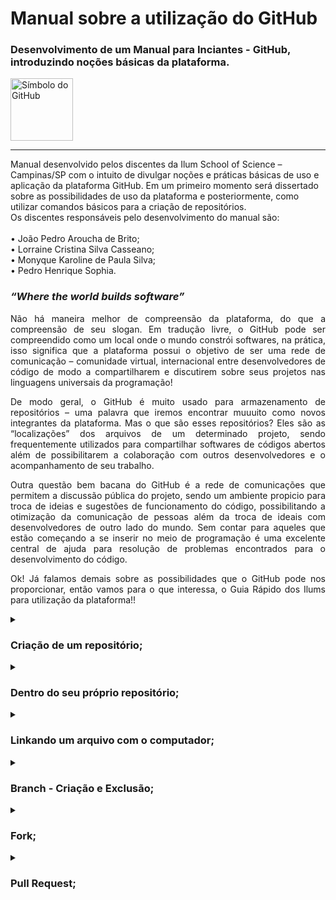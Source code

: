 # Manual sobre a utilização do GitHub

<h3> Desenvolvimento de um Manual para Inciantes - GitHub, introduzindo noções básicas da plataforma.</h3>

<img class="center" src="https://user-images.githubusercontent.com/106617753/173090394-3be7d911-991d-446d-aedc-4a8a04e2fe8f.png" alt="Símbolo do GitHub" style="width:100px;">
<hr>

 <dt> Manual desenvolvido pelos discentes da Ilum School of Science – Campinas/SP com o intuito de divulgar noções e práticas básicas de uso e aplicação da plataforma GitHub. Em um primeiro momento será dissertado sobre as possibilidades de uso da plataforma e posteriormente, como utilizar comandos básicos para a criação de repositórios. </dt>
 <dt> Os discentes responsáveis pelo desenvolvimento do manual são: </dt>
 <br> 
      <dt>•	João Pedro Aroucha de Brito; </dt>
      <dt>•	Lorraine Cristina Silva Casseano; </dt>
      <dt>•	Monyque Karoline de Paula Silva; </dt>
      <dt>•	Pedro Henrique Sophia. </dt>

<h3> <i>“Where the world builds software” </h3> </i>
<p align="justify"> Não há maneira melhor de compreensão da plataforma, do que a compreensão de seu slogan. Em tradução livre, o GitHub pode ser compreendido como um local onde o mundo constrói softwares, na prática, isso significa que a plataforma possui o objetivo de ser uma rede de comunicação – comunidade virtual, internacional entre desenvolvedores de código de modo a compartilharem e discutirem sobre seus projetos nas linguagens universais da programação! </p>
<p align="justify"> De modo geral, o GitHub é muito usado para armazenamento de repositórios – uma palavra que iremos encontrar muuuito como novos integrantes da plataforma. Mas o que são esses repositórios? Eles são as “localizações” dos arquivos de um determinado projeto, sendo frequentemente utilizados para compartilhar softwares de códigos abertos além de possibilitarem a colaboração com outros desenvolvedores e o acompanhamento de seu trabalho. </p>
<p align="justify"> Outra questão bem bacana do GitHub é a rede de comunicações que permitem a discussão pública do projeto, sendo um ambiente propicio para troca de ideias e sugestões de funcionamento do código, possibilitando a otimização da comunicação de pessoas além da troca de ideais com desenvolvedores de outro lado do mundo. Sem contar para aqueles que estão começando a se inserir no meio de programação é uma excelente central de ajuda para resolução de problemas encontrados para o desenvolvimento do código. </p>
<p align="justify"> Ok! Já falamos demais sobre as possibilidades que o GitHub pode nos proporcionar, então vamos para o que interessa, o Guia Rápido dos Ilums para utilização da plataforma!! </p>

<details>
  <summary><h3><b>Criação de um repositório;</b></h3></summary>
    <br>
    <p>A interface da plataforma tem seu design de maneira à alcançar a melhor experiência para os usuários, dessa forma, a criação de um repositório novo se torna trivial; para isso, na página inicial, à esquerda, deve-se localizar o botão verde "New".</p>
    <img class="center" src="https://user-images.githubusercontent.com/106617753/173159398-51c68432-bee3-4096-b99b-4ffb799ade15.png" alt="Localização do botão para criação de novo repositório" style="width:500px;">
    <p>Uma interface de criação será aberta, essa é dividida em:<br>
      <li>Repository name:</li>
        <p>&emsp;Aqui se deve colocar o nome do repositório, o nome deve ser único para os repositórios em sua conta;</p>
      <li>Description:</li>
        <p>&emsp;Aqui entra a descrição do repositório, é um corpo opicional;</p>
      <li>Public/Private:</li>
        <p>&emsp;Nessa etapa você escolhe entre definir seu repositório como aberto ao público ou como privado para o dono e colaboradores;</p>
      <li>Add a README file:</li>
        <p>&emsp;Deixando a checkbox ativada um arquivo markdown (.md) será criado dentro do repositório, nele geralmente é colocada uma descrição longa do projeto;</p>
      <li>Add .gitignore:</li>
        <p>&emsp;Fará com que o git ignore certos arquivos criados automaticamente pelas diferentes linguagens de programação aceitas;</p>
      <li>Choose a license:</li>
        <p>&emsp;Aqui você define a licença utilizada pelo seu projeto, cada diferente opção possui sua peculiaridade.</p>
    </p> 

   <p>Por fim basta clicar no botão verde "Create repository" para confirmar a criação.</p>
   
</details>


<details>
  <summary><h3><b>Dentro do seu próprio repositório;</b></h3></summary>
    <p>
      A página inicial do repositório também é bem amigável ao usuário:<br>
      <br>
      <img class="center" src="https://user-images.githubusercontent.com/106617753/173161745-3ddd86dd-2dc1-440b-8b25-f2d4df170f3c.png" alt="Dentro de um repositório" style="width:500px;"><br>
      <br>
      Nela estão listados todos os arquivos presentes no repositório, são opções do que fazer nessa página:
      <li>Criar um novo arquivo com o tipo que desejar e editá-lo pela ferramenta fornecida pela plataforma;</li>
      <li>Após a edição torna-se disponível a opção "Commit changes", uma ferramenta de versionamento de arquivos, onde deve ser inserida a descrição da edição do arquivo, que ficará disponível na página do repositório;</li>
      <li>Criação de pull requests, onde um usuário pode 'sugerir' uma alteração em um ou mais de um documento do repositório, sujeita a aprovação do dono deste;</li>
      <li>Criação de Branches e Forks, que serão explicados no próximo tópico.</li>
    </p>
</details>


<details>
  <summary><h3><b>Linkando um arquivo com o computador;</b></h3></summary>
    <p>Em conjunto com o aplicativo GitBash, a plataforma GitHub permite que os arquivos de um repositório sejam "puxados" para o computador e "empurrados" de volta ao repositório no GitHub. Para clonar um repositório, deve-se:</p>
  <ol>
  <li>Abrir o aplicativo GitBash dentro de uma pasta criada com esse intuito;</li>
  <li>Utilizar o comando git clone <link>;</li>
  <li>Uma pasta com o nome do repositório será criada;</li>
  <li>Caso algum documento seja alterado, a seguinte ordem de comandos deve ser dada para que o repositório no GitHub seja atualizado: [git add .], [git commit], [git push];</li>
  <li>Para "puxar" arquivos atualizados pelo repositório, o comando dado deve ser [git pull];</li>
  <li>O comando [git status] pode ser utilizado para ver o estado dos arquivos.</li>
  </ol>
</details>


<details>
  <summary><h3><b>Branch - Criação e Exclusão;</b></h3></summary>
 <p> <p align="justify"> O <i>branch</i> é um ponteiro móvel que leva um commit. Em síntese, o que isso significa? Os <i> branches </i> – também denominados como “ramos”, desenvolvem funcionalidades isoladas uma das outras. Ao se criar um repositório, há a existência de um <i>branch “padrão” </i> denominado de <i>branch master </i>, pode-se criar outros <i>branches</i> que deverão ser mesclados ao <i>branch master </i>, após a conclusão do código. 
<p align="justify"> Compreendida a funcionalidade de uma <i>branch</i>, descreve-se o passo a passo de como cria-la no GitHub: </p>
<ol>
<li>Vá até a página principal do repositório;</li>
<li> <b> OPCIONAL: </b>Caso deseje criar um branch derivado de um diferente do <i> branch padrão </i> do repositório, clique em <b> <i>NUMBER branches </i> </b> e escolha outro branch;</li>
<li>Clique no menu seletor de <i> branch </i> - apertando <i> main </i>; </li>
<li> Apertar "main"; </li>
<li> Digite o nome para o novo <i> branch </i>, selecionando o botão Create branch. </li>
</ol>
<p align="justify"> Em caso de exclusão do <i> branch </i>, o procedimento é de simples execução, deve-se realizar os seguintes passos: </p>
<ol>
<li> Vá até a página principal do repositório; </li>
<li> Em cima da lista de arquivos, clique em <b><i> NÚMERO branches; </i> </b> </li>
<li> Selecione o <i> branch </i>que deseja excluir e clique na lixeira; </li>
<li> Em caso de tentativa de exclusão de <i> branch </i>associado a pelo menos um pull request aberto, é necessária a confirmação de fechamento da pull request aberta. </li>
</ol>
</p>
</details>

<details>
  <summary><h3><b>Fork;</b></h3></summary>
    <p> <p align="justify"> Outro conceito de suma importância são os <i> forks </i>, responsáveis pela  cópia do repositório de outro autor. Essa ação permite com que você consiga alterar o quanto desejar o código copiado, sem alterar o repositório original - que foi copiado inicialmente. De modo a executar um <i> fork </i>,  deve-se seguir os passos:
<ol>
<li> Vá até o repositório que você deseja realizar a ação de cópia; </li>
<li> Selecione o botão cinza <i> fork </i> no canto direito superior da tela; </li>
<li> Selecionado o botão, irá ter a opção de atribuição de nome e descrição do <i> fork</i>, em caso de não atribuição o arquivo irá permanecer com as mesmas informações do arquivo original: </li> 
<li> Pronto! Agora é só realizar as edições normalmente! Se desejado pode se utilizar do pull request para se comunicar com o autor do arquivo original e propor alterações no branch padrão </li>  
 </ol>
</p>
</details>

<details>
  <summary><h3><b>Pull Request;</b></h3></summary>
  <p> <p align="justify"> Ok! Sabemos como realizar <i> branches </i> e também <i> forks,</i> agora iremos falar de um processo complementar a esses, sendo muito utilizado no GitHub! O <i> pull request</i>, utilizado para realização de sugestões e colaborações nas alterações de um repositório, ou seja, as alterações são propostas em um <i>branch </i>. </p>
 <p align="justify"> O processo de realização desse metódo é bem simples, sendo:
  <ol>
  <li> Vá até o repositório "forkado" que deseja inserir no <i> branch padrão </i>; </li>
  <li> Encontre a aba <i> code </i>; </li>
  <li> Vá em <i> Pull Requests </i> e em seguida, em <i> New Pull Request </i>; </li>
  <li> Clique na opção <i> Create Ner Pull Request </i>; </li>
  <li> Preencha os dados com as informações e apontamentos desejados; </li>
  <li> Aguarde o retorno do desenvolvedor original acerca da sua solicitação. </li>
  </ol>
  </p>
</details>
